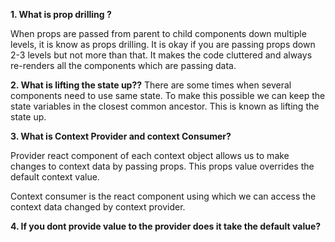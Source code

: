 **1. What is prop drilling ?**

When props are passed from parent to child components down multiple levels, it is know as props drilling. It is okay if you are passing props down 2-3 levels but not more than that. It makes the code cluttered and always re-renders all the components which are passing data.

**2. What is lifting the state up??**
There are some times when several components need to use same state. To make this possible we can keep the state variables in the closest common ancestor. This is known as lifting the state up.

**3. What is Context Provider and context Consumer?**

Provider react component of each context object allows us to make changes to context data by passing props. This props value overrides the default context value.

Context consumer is the react component using which we can access the context data changed by context provider.

**4. If you dont provide value to the provider does it take the default value?**
